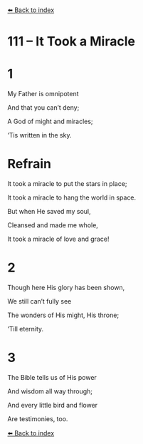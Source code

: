 [⬅️ Back to index](../README.md)

# 111 – It Took a Miracle





# 1

My Father is omnipotent

And that you can’t deny;

A God of might and miracles;

‘Tis written in the sky.



# Refrain

It took a miracle to put the stars in place;

It took a miracle to hang the world in space.

But when He saved my soul,

Cleansed and made me whole,

It took a miracle of love and grace!



# 2

Though here His glory has been shown,

We still can’t fully see

The wonders of His might, His throne;

‘Till eternity.



# 3

The Bible tells us of His power

And wisdom all way through;

And every little bird and flower

Are testimonies, too.

[⬅️ Back to index](../README.md)

